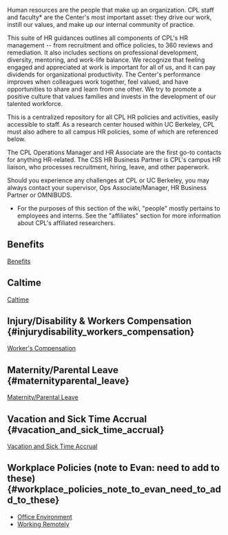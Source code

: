 Human resources are the people that make up an organization. CPL staff
and faculty\* are the Center's most important asset: they drive our
work, instill our values, and make up our internal community of
practice.

This suite of HR guidances outlines all components of CPL's HR
management \-- from recruitment and office policies, to 360 reviews and
remediation. It also includes sections on professional development,
diversity, mentoring, and work-life balance. We recognize that feeling
engaged and appreciated at work is important for all of us, and it can
pay dividends for organizational productivity. The Center's performance
improves when colleagues work together, feel valued, and have
opportunities to share and learn from one other. We try to promote a
positive culture that values families and invests in the development of
our talented workforce.

This is a centralized repository for all CPL HR policies and activities,
easily accessible to staff. As a research center housed within UC
Berkeley, CPL must also adhere to all campus HR policies, some of which
are referenced below.

The CPL Operations Manager and HR Associate are the first go-to contacts
for anything HR-related. The CSS HR Business Partner is CPL's campus HR
liaison, who processes recruitment, hiring, leave, and other paperwork.

Should you experience any challenges at CPL or UC Berkeley, you may
always contact your supervisor, Ops Associate/Manager, HR Business
Partner or OMNIBUDS.

-   For the purposes of this section of the wiki, "people" mostly
    pertains to employees and interns. See the \"affiliates\" section
    for more information about CPL's affiliated researchers.

## Benefits

[Benefits](https://www.wiki.capolicylab.org/index.php?title=Benefits)

## Caltime

[Caltime](https://www.wiki.capolicylab.org/index.php?title=Caltime)

## Injury/Disability & Workers Compensation {#injurydisability_workers_compensation}

[Worker\'s
Compensation](https://www.wiki.capolicylab.org/index.php?title=Injury/Disability_%26_Workers_Compensation)

## Maternity/Parental Leave {#maternityparental_leave}

[Maternity/Parental
Leave](https://www.wiki.capolicylab.org/index.php?title=Maternity/Parental_Leave)

## Vacation and Sick Time Accrual {#vacation_and_sick_time_accrual}

[Vacation and Sick Time
Accrual](https://www.wiki.capolicylab.org/index.php?title=Vacation_and_Sick_Time_Accrual)

## Workplace Policies **(note to Evan: need to add to these)** {#workplace_policies_note_to_evan_need_to_add_to_these}

-   [Office Environment](http://www.example.com)
-   [Working Remotely](http://www.example.com)